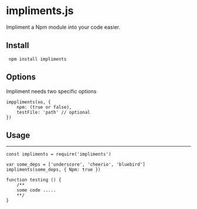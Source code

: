 # impliments.js
Impliment a Npm module into your code easier.
## Install
`` npm install impliments``
## Options
Impliment needs two specific options
```
imppliments(xo, {
	npm: (true or false),
	testFile: 'path' // optional
})
```
## Usage
-----------
```
const impliments = require('impliments')

var some_deps = ['underscore', 'cheerio', 'bluebird']
impliments(some_deps, { Npm: true })

function testing () {
	/**
	some code .....
	**/
}

```